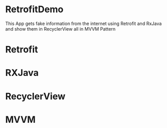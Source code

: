 # RetrofitDemo
This App gets fake information from the internet using Retrofit and RxJava and show them in RecyclerView all in MVVM Pattern

# Retrofit
# RXJava
# RecyclerView
# MVVM
